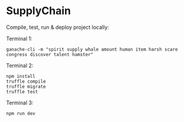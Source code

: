 # SupplyChain

Compile, test, run & deploy project locally:

Terminal 1:
```
ganache-cli -m "spirit supply whale amount human item harsh scare congress discover talent hamster"
```

Terminal 2:
```
npm install
truffle compile
truffle migrate
truffle test
```

Terminal 3:
```
npm run dev
```